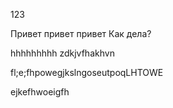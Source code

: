 123

Привет привет привет
Как дела?

hhhhhhhhh
zdkjvfhakhvn

fl;e;fhpowegjkslngoseutpoqLHTOWE

ejkefhwoeigfh

